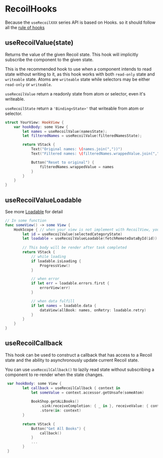 # RecoilHooks

Because the `useRecoilXXX` series API is based on Hooks. so it should follow all the [rule of hooks](https://github.com/ra1028/SwiftUI-Hooks#rules-of-hooks)

## useRecoilValue(state)

Returns the value of the given Recoil state. This hook will implicitly subscribe the component to the given state. 

This is the recommended hook to use when a component intends to read state without writing to it, as this hook works with both `read-only` state and `writeable` state. Atoms are `writeable` state while selectors may be either `read-only` or `writeable`. 

`useRecoilValue` return a readonly state from atom or selector, even it's writeable.

`useRecoilState` return a `'Binding<State>'` that writeable from atom or selector.


```swift
struct YourView: HookView {
    var hookBody: some View {
        let names = useRecoilValue(namesState);
        let filteredNames = useRecoilValue(filteredNamesState);

        return VStack {
            Text("Original names: \(names.join(","))")
            Text("Filtered names: \(filteredNames.wrappedValue.join(","))")

            Button("Reset to original") {
                filteredNames.wrappedValue = names
            }
        }
    }
}
```

## useRecoilValueLoadable

See more [Loadable](Loadable.md) for detail

```swift
// In some function
func someView() -> some View {
    HookScope { // when your view is not implement with RecoilView, you have to use `HookScope`
        let id = useRecoilValue(selectedCategoryState)
        let loadable = useRecoilValueLoadable(fetchRemoteDataById(id))
        
        // This body will be render after task completed
        return VStack {
            // while loading
            if loadable.isLoading {
                ProgressView()
            }

            // when error
            if let err = loadable.errors.first {
                errorView(err)
            }

            // when data fulfill
            if let names = loadable.data {
                dataView(allBook: names, onRetry: loadable.retry)
            }
        }
    }
}
```

## useRecoilCallback

This hook can be used to construct a callback that has access to a Recoil state and the ability to asynchronously update current Recoil state.

You can use `useRecoilCallback()` to lazily read state without subscribing a component to re-render when the state changes.

```swift
 var hookBody: some View {
        let callback = useRecoilCallback { context in
            let someValue = context.accessor.getUnsafe(someAtom)
            
            BookShop.getALLBooks()
                .sink(receiveCompletion: { _ in }, receiveValue: { context.accessor.set(BookShop.allBookStore, $0) })
                .store(in: context)
        }
        
        return VStack {
            Button("Get All Books") {
                callback()
            }
            ...
        }
 }
```

